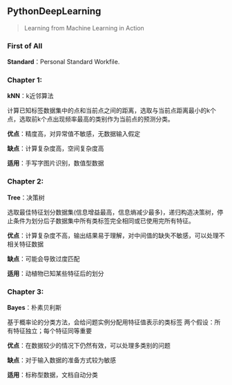 ## PythonDeepLearning

> Learning from Machine Learning in Action

### First of All  
**Standard**：Personal Standard Workfile.

### Chapter 1:
**kNN**：k近邻算法

计算已知标签数据集中的点和当前点之间的距离，选取与当前点距离最小的k个点，选取前k个点出现频率最高的类别作为当前点的预测分类。

**优点**：精度高，对异常值不敏感，无数据输入假定

**缺点**：计算复杂度高，空间复杂度高

**适用**：手写字图片识别，数值型数据

### Chapter 2:
**Tree**：决策树

选取最佳特征划分数据集(信息增益最高，信息熵减少最多)，递归构造决策树，停止条件为划分后子数据集中所有类标签完全相同或已使用完所有特征。

**优点**：计算复杂度不高，输出结果易于理解，对中间值的缺失不敏感，可以处理不相关特征数据

**缺点**：可能会导致过度匹配

**适用**：动植物已知某些特征后的划分

### Chapter 3:
**Bayes**：朴素贝利斯

基于概率论的分类方法，会给问题实例分配用特征值表示的类标签
两个假设：所有特征独立；每个特征同等重要

**优点**：在数据较少的情况下仍然有效，可以处理多类别的问题

**缺点**：对于输入数据的准备方式较为敏感

**适用**：标称型数据，文档自动分类
